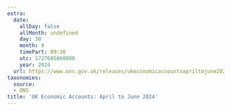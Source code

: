 ```yaml
---
extra:
  date:
    allDay: false
    allMonth: undefined
    day: 30
    month: 9
    timePart: 09:30
    utc: 1727685000000
    year: 2024
  url: https://www.ons.gov.uk/releases/ukeconomicaccountsapriltojune2024
taxonomies:
  source:
  - ONS
title: 'UK Economic Accounts: April to June 2024'
---
```

